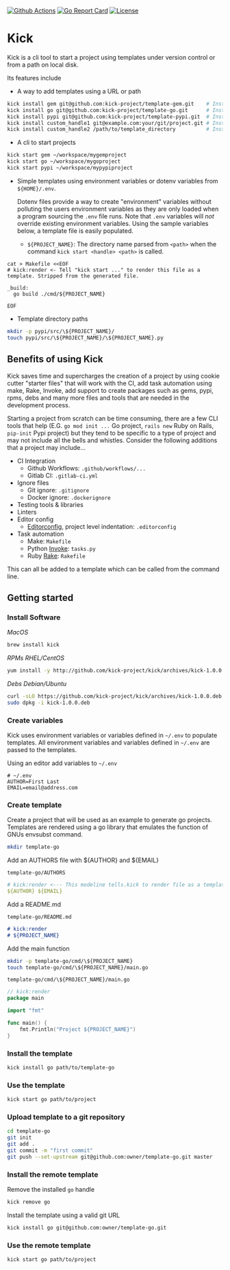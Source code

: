 [![Github Actions](https://github.com/kick-project/kick/workflows/Go/badge.svg?branch=master)](https://github.com/kick-project/kick/actions) [![Go Report Card](https://goreportcard.com/badge/kick-project/kick)](https://goreportcard.com/report/kick-project/kick)  [![License](https://img.shields.io/badge/License-Apache%202.0-blue.svg)](https://github.com/kick-project/kick/blob/master/LICENSE)

# Kick

Kick is a cli tool to start a project using templates under version control
or from a path on local disk.

Its features include

* A way to add templates using a URL or path

```bash
kick install gem git@github.com:kick-project/template-gem.git    # Install a gem template
kick install go git@github.com:kick-project/template-go.git      # Install a go template
kick install pypi git@github.com:kick-project/template-pypi.git  # Install a pypi template
kick install custom_handle1 git@example.com:your/git/project.git # Install a custom template for git
kick install custom_handle2 /path/to/template_directory          # Install a custom template from disk
```

* A cli to start projects 

```bash
kick start gem ~/workspace/mygemproject
kick start go ~/workspace/mygoproject
kick start pypi ~/workspace/mypypiproject
```

* Simple templates using environment variables or dotenv variables from
  `${HOME}/.env`.
  
  Dotenv files provide a way to create "environment" variables without polluting the users environment variables as they are only loaded when a program sourcing the `.env` file runs. Note that `.env` variables will _not_ override existing environment variables.
  Using the sample variables below, a template file is easily populated.
  - `${PROJECT_NAME}`: The directory name parsed from `<path>` when the command `kick start <handle> <path>` is called. 

```text
cat > Makefile <<EOF
# kick:render <- Tell "kick start ..." to render this file as a template. Stripped from the generated file.

_build:
  go build ./cmd/${PROJECT_NAME}

EOF
```

* Template directory paths

```bash
mkdir -p pypi/src/\${PROJECT_NAME}/
touch pypi/src/\${PROJECT_NAME}/\${PROJECT_NAME}.py
```

## Benefits of using Kick

Kick saves time and supercharges the creation of a project by using cookie
cutter "starter files" that will work with the CI, add task automation using
make, Rake, Invoke, add support to create packages such as gems, pypi, rpms,
debs and many more files and tools that are needed in the development
process.

Starting a project from scratch can be time consuming, there are a few CLI
tools that help (E.G. `go mod init ...` Go project, `rails new` Ruby on
Rails, `pip-init` Pypi project) but they tend to be specific to a type of
project and may not include all the bells and whistles. Consider the
following additions that a project may include...

* CI Integration
  - Github Workflows: `.github/workflows/...`
  - Gitlab CI: `.gitlab-ci.yml` 
* Ignore files
  - Git ignore: `.gitignore`
  - Docker ignore: `.dockerignore`
* Testing tools & libraries
* Linters
* Editor config
  - [Editorconfig](https://editorconfig.org/), project level indentation: `.editorconfig`
* Task automation
  - Make: `Makefile`
  - Python [Invoke](http://www.pyinvoke.org/): `tasks.py`
  - Ruby [Rake](https://github.com/ruby/rake): `Rakefile`

This can all be added to a template which can be called from the command line.

## Getting started

### Install Software

*MacOS*
```bash
brew install kick 
```

*RPMs RHEL/CentOS*
```bash
yum install -y http://github.com/kick-project/kick/archives/kick-1.0.0.rpm
```

*Debs Debian/Ubuntu*
```bash
curl -sLO https://github.com/kick-project/kick/archives/kick-1.0.0.deb
sudo dpkg -i kick-1.0.0.deb
```

### Create variables

Kick uses environment variables or variables defined in `~/.env` to populate
templates. All environment variables and variables defined in `~/.env` are
passed to the templates.

Using an editor add variables to `~/.env`

```dotenv
# ~/.env
AUTHOR=First Last
EMAIL=email@address.com
```

### Create template 

Create a project that will be used as an example to generate go projects.
Templates are rendered using a go library that emulates the function of GNUs
envsubst command.

```bash
mkdir template-go
```

Add an AUTHORS file with ${AUTHOR} and ${EMAIL}

`template-go/AUTHORS`
```yaml
# kick:render <--- This modeline tells.kick to render file as a template. Line is stripped out from output file.
${AUTHOR} ${EMAIL}
```

Add a README.md

`template-go/README.md`
```markdown
# kick:render
# ${PROJECT_NAME}
```

Add the main function

```bash
mkdir -p template-go/cmd/\${PROJECT_NAME}
touch template-go/cmd/\${PROJECT_NAME}/main.go 
```

`template-go/cmd/\${PROJECT_NAME}/main.go`
```go
// kick:render
package main

import "fmt"

func main() {
    fmt.Println("Project ${PROJECT_NAME}")
}
```

### Install the template

```bash
kick install go path/to/template-go
```

### Use the template

```bash
kick start go path/to/project
```

### Upload template to a git repository

```bash
cd template-go
git init
git add .
git commit -m "first commit"
git push --set-upstream git@github.com:owner/template-go.git master
```

### Install the remote template

Remove the installed `go` handle

```bash
kick remove go
```

Install the template using a valid git URL

```bash
kick install go git@github.com:owner/template-go.git
```

### Use the remote template

```bash
kick start go path/to/project
```